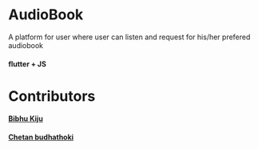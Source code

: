 # AudioBook
A platform for user where user can listen and request for  his/her prefered audiobook


#### flutter + JS

# Contributors
#### [Bibhu Kiju](https://github.com/BibhuKiju)
#### [Chetan budhathoki](https://github.com/ChetanBudhathoki)

